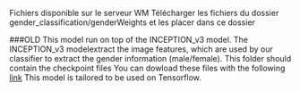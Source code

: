 Fichiers disponible sur le serveur WM
Télécharger les fichiers du dossier gender_classification/genderWeights et les placer dans ce dossier

###OLD
This model run on top of the INCEPTION_v3 model. The INCEPTION_v3 modelextract the image features, which are used by our classifier to extract the gender information (male/female). This folder should contain the checkpoint files
You can dowload these files with the following [link](https://drive.google.com/open?id=1a_-_9IqRtBcC0wJjrmnnaFAi4pFrmFLX)
This model is tailored to be used on Tensorflow. 
